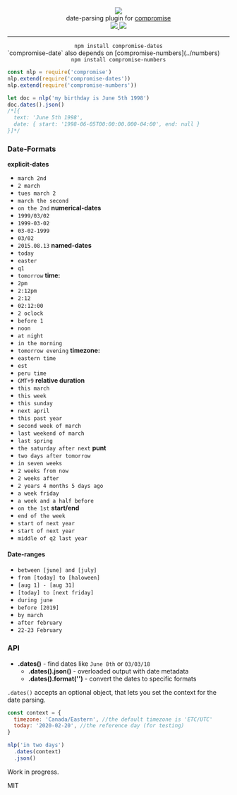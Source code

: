 <div align="center">
  <img src="https://cloud.githubusercontent.com/assets/399657/23590290/ede73772-01aa-11e7-8915-181ef21027bc.png" />

  <div>date-parsing plugin for <a href="https://github.com/spencermountain/compromise/">compromise</a></div>
  
  <!-- npm version -->
  <a href="https://npmjs.org/package/compromise-dates">
    <img src="https://img.shields.io/npm/v/compromise-dates.svg?style=flat-square" />
  </a>
  
  <!-- file size -->
  <a href="https://unpkg.com/compromise-dates/builds/compromise-dates.min.js">
    <img src="https://badge-size.herokuapp.com/spencermountain/compromise-dates/master/builds/compromise-dates.min.js" />
  </a>
   <hr/>
</div>

<div align="center">
  <code>npm install compromise-dates</code>
</div>
`compromise-date` also depends on [compromise-numbers](../numbers)
<div align="center">
  <code>npm install compromise-numbers</code>
</div>

```js
const nlp = require('compromise')
nlp.extend(require('compromise-dates'))
nlp.extend(require('compromise-numbers'))

let doc = nlp('my birthday is June 5th 1998')
doc.dates().json()
/*[{ 
  text: 'June 5th 1998',
  date: { start: '1998-06-05T00:00:00.000-04:00', end: null } 
}]*/
```

### Date-Formats

**explicit-dates**
- `march 2nd`
- `2 march`
- `tues march 2`
- `march the second`
- `on the 2nd`
**numerical-dates**
- `1999/03/02`
- `1999-03-02`
- `03-02-1999`
- `03/02`
- `2015.08.13`
**named-dates**
- `today`
- `easter`
- `q1`
- `tomorrow`
**time:**
- `2pm`
- `2:12pm`
- `2:12`
- `02:12:00`
- `2 oclock`
- `before 1`
- `noon`
- `at night`
- `in the morning`
- `tomorrow evening`
**timezone:**
- `eastern time`
- `est`
- `peru time`
- `GMT+9`
**relative duration**
- `this march`
- `this week`
- `this sunday`
- `next april`
- `this past year`
- `second week of march`
- `last weekend of march`
- `last spring`
- `the saturday after next`
**punt**
- `two days after tomorrow`
- `in seven weeks`
- `2 weeks from now`
- `2 weeks after`
- `2 years 4 months 5 days ago`
- `a week friday`
- `a week and a half before`
- `on the 1st`
**start/end**
- `end of the week`
- `start of next year`
- `start of next year`
- `middle of q2 last year`

#### Date-ranges
- `between [june] and [july]`
- `from [today] to [haloween]`
- `[aug 1] - [aug 31]`
- `[today] to [next friday]`
- `during june` 
- `before [2019]`
- `by march`
- `after february`
- `22-23 February`


### API

- **.dates()** - find dates like `June 8th` or `03/03/18`
  - **.dates().json()** - overloaded output with date metadata
  - **.dates().format('')** - convert the dates to specific formats

`.dates()` accepts an optional object, that lets you set the context for the date parsing.

```js
const context = {
  timezone: 'Canada/Eastern', //the default timezone is 'ETC/UTC'
  today: '2020-02-20', //the reference day (for testing)
}

nlp('in two days')
  .dates(context)
  .json()
```

Work in progress.

MIT
